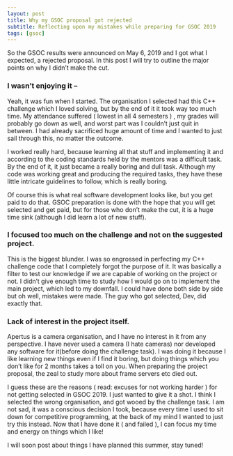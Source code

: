```yaml
---
layout: post
title: Why my GSOC proposal got rejected
subtitle: Reflecting upon my mistakes while preparing for GSOC 2019
tags: [gsoc]
---
```




So the GSOC results were announced on May 6, 2019 and I got what I expected, a rejected proposal. In this post I will try to outline the major points on why I didn’t make the cut.

### I wasn’t enjoying it – ###

Yeah, it was fun when I started. The organisation I selected had this C++ challenge which I loved solving, but by the end of it it took way too much time. My attendance suffered ( lowest in all 4 semesters ) , my grades will probably go down as well, and worst part was I couldn’t just quit in between. I had already sacrificed huge amount of time and I wanted to just sail through this, no matter the outcome.

I worked really hard, because learning all that stuff and implementing it and according to the coding standards held by the mentors was a difficult task. By the end of it, it just became a really boring and dull task. Although my code was working great and producing the required tasks, they have these little intricate guidelines to follow, which is really boring.

Of course this is what real software development looks like, but you get paid to do that. GSOC preparation is done with the hope that you will get selected and get paid, but for those who don’t make the cut, it is a huge time sink (although I did learn a lot of new stuff).

### I focused too much on the challenge and not on the suggested project. ###

This is the biggest blunder. I was so engrossed in perfecting my C++ challenge code that I completely forgot the purpose of it. It was basically a filter to test our knowledge if we are capable of working on the project or not. I didn’t give enough time to study how I would go on to implement the main project, which led to my downfall. I could have done both side by side but oh well, mistakes were made. The guy who got selected, Dev, did exactly that.

### Lack of interest in the project itself. ###

Apertus is a camera organisation, and I have no interest in it from any perspective. I have never used a camera (I hate cameras) nor developed any software for it(before doing the challenge task). I was doing it because I like learning new things even if I find it boring, but doing things which you don’t like for 2 months takes a toll on you. When preparing the project proposal, the zeal to study more about frame servers etc died out.

I guess these are the reasons ( read: excuses for not working harder ) for not getting selected in GSOC 2019. I just wanted to give it a shot. I think I selected the wrong organisation, and got wooed by the challenge task. I am not sad, it was a conscious decision I took, because every time I used to sit down for competitive programming, at the back of my mind I wanted to just try this instead. Now that I have done it ( and failed ), I can focus my time and energy on things which I like!

I will soon post about things I have planned this summer, stay tuned!